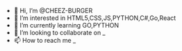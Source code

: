 - 👋 Hi, I’m @CHEEZ-BURGER
- 👀 I’m interested in HTML5,CSS,JS,PYTHON,C#,Go,React
- 🌱 I’m currently learning GO,PYTHON
- 💞️ I’m looking to collaborate on _
- 📫 How to reach me _


